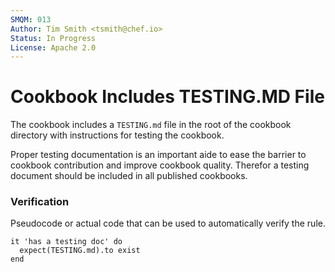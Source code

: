 ```yaml
---
SMQM: 013
Author: Tim Smith <tsmith@chef.io>
Status: In Progress
License: Apache 2.0
---
```


# Cookbook Includes TESTING.MD File

The cookbook includes a `TESTING.md` file in the root of the cookbook directory with instructions for testing the cookbook.

Proper testing documentation is an important aide to ease the barrier to cookbook contribution and improve cookbook quality. Therefor a testing document should be included in all published cookbooks.

### Verification

Pseudocode or actual code that can be used to automatically verify the rule.

    it 'has a testing doc' do
      expect(TESTING.md).to exist
    end
